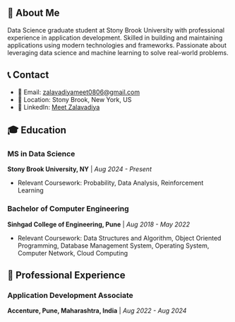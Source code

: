 ## 👋 About Me
Data Science graduate student at Stony Brook University with professional experience in application development. Skilled in building and maintaining applications using modern technologies and frameworks. Passionate about leveraging data science and machine learning to solve real-world problems.

## 📞 Contact
- 📧 Email: zalavadiyameet0806@gmail.com
- 📍 Location: Stony Brook, New York, US
-  💼 LinkedIn: [Meet Zalavadiya](https://www.linkedin.com/in/meet-zalavadiya)

## 🎓 Education

### MS in Data Science
**Stony Brook University, NY** | *Aug 2024 - Present*
- Relevant Coursework: Probability, Data Analysis, Reinforcement Learning

### Bachelor of Computer Engineering
**Sinhgad College of Engineering, Pune** | *Aug 2018 - May 2022*
- Relevant Coursework: Data Structures and Algorithm, Object Oriented Programming, Database Management System, Operating System, Computer Network, Cloud Computing

## 💼 Professional Experience
### Application Development Associate
**Accenture, Pune, Maharashtra, India** | *Aug 2022 - Aug 2024*
